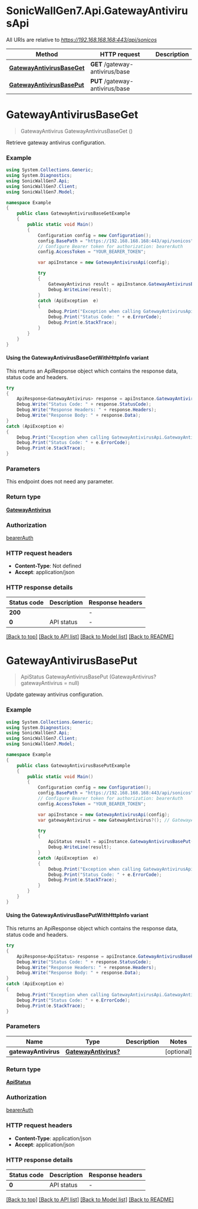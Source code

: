 # SonicWallGen7.Api.GatewayAntivirusApi

All URIs are relative to *https://192.168.168.168:443/api/sonicos*

| Method | HTTP request | Description |
|--------|--------------|-------------|
| [**GatewayAntivirusBaseGet**](GatewayAntivirusApi.md#gatewayantivirusbaseget) | **GET** /gateway-antivirus/base |  |
| [**GatewayAntivirusBasePut**](GatewayAntivirusApi.md#gatewayantivirusbaseput) | **PUT** /gateway-antivirus/base |  |

<a id="gatewayantivirusbaseget"></a>
# **GatewayAntivirusBaseGet**
> GatewayAntivirus GatewayAntivirusBaseGet ()



Retrieve gateway antivirus configuration.

### Example
```csharp
using System.Collections.Generic;
using System.Diagnostics;
using SonicWallGen7.Api;
using SonicWallGen7.Client;
using SonicWallGen7.Model;

namespace Example
{
    public class GatewayAntivirusBaseGetExample
    {
        public static void Main()
        {
            Configuration config = new Configuration();
            config.BasePath = "https://192.168.168.168:443/api/sonicos";
            // Configure Bearer token for authorization: bearerAuth
            config.AccessToken = "YOUR_BEARER_TOKEN";

            var apiInstance = new GatewayAntivirusApi(config);

            try
            {
                GatewayAntivirus result = apiInstance.GatewayAntivirusBaseGet();
                Debug.WriteLine(result);
            }
            catch (ApiException  e)
            {
                Debug.Print("Exception when calling GatewayAntivirusApi.GatewayAntivirusBaseGet: " + e.Message);
                Debug.Print("Status Code: " + e.ErrorCode);
                Debug.Print(e.StackTrace);
            }
        }
    }
}
```

#### Using the GatewayAntivirusBaseGetWithHttpInfo variant
This returns an ApiResponse object which contains the response data, status code and headers.

```csharp
try
{
    ApiResponse<GatewayAntivirus> response = apiInstance.GatewayAntivirusBaseGetWithHttpInfo();
    Debug.Write("Status Code: " + response.StatusCode);
    Debug.Write("Response Headers: " + response.Headers);
    Debug.Write("Response Body: " + response.Data);
}
catch (ApiException e)
{
    Debug.Print("Exception when calling GatewayAntivirusApi.GatewayAntivirusBaseGetWithHttpInfo: " + e.Message);
    Debug.Print("Status Code: " + e.ErrorCode);
    Debug.Print(e.StackTrace);
}
```

### Parameters
This endpoint does not need any parameter.
### Return type

[**GatewayAntivirus**](GatewayAntivirus.md)

### Authorization

[bearerAuth](../README.md#bearerAuth)

### HTTP request headers

 - **Content-Type**: Not defined
 - **Accept**: application/json


### HTTP response details
| Status code | Description | Response headers |
|-------------|-------------|------------------|
| **200** |  |  -  |
| **0** | API status |  -  |

[[Back to top]](#) [[Back to API list]](../README.md#documentation-for-api-endpoints) [[Back to Model list]](../README.md#documentation-for-models) [[Back to README]](../README.md)

<a id="gatewayantivirusbaseput"></a>
# **GatewayAntivirusBasePut**
> ApiStatus GatewayAntivirusBasePut (GatewayAntivirus? gatewayAntivirus = null)



Update gateway antivirus configuration.

### Example
```csharp
using System.Collections.Generic;
using System.Diagnostics;
using SonicWallGen7.Api;
using SonicWallGen7.Client;
using SonicWallGen7.Model;

namespace Example
{
    public class GatewayAntivirusBasePutExample
    {
        public static void Main()
        {
            Configuration config = new Configuration();
            config.BasePath = "https://192.168.168.168:443/api/sonicos";
            // Configure Bearer token for authorization: bearerAuth
            config.AccessToken = "YOUR_BEARER_TOKEN";

            var apiInstance = new GatewayAntivirusApi(config);
            var gatewayAntivirus = new GatewayAntivirus?(); // GatewayAntivirus? |  (optional) 

            try
            {
                ApiStatus result = apiInstance.GatewayAntivirusBasePut(gatewayAntivirus);
                Debug.WriteLine(result);
            }
            catch (ApiException  e)
            {
                Debug.Print("Exception when calling GatewayAntivirusApi.GatewayAntivirusBasePut: " + e.Message);
                Debug.Print("Status Code: " + e.ErrorCode);
                Debug.Print(e.StackTrace);
            }
        }
    }
}
```

#### Using the GatewayAntivirusBasePutWithHttpInfo variant
This returns an ApiResponse object which contains the response data, status code and headers.

```csharp
try
{
    ApiResponse<ApiStatus> response = apiInstance.GatewayAntivirusBasePutWithHttpInfo(gatewayAntivirus);
    Debug.Write("Status Code: " + response.StatusCode);
    Debug.Write("Response Headers: " + response.Headers);
    Debug.Write("Response Body: " + response.Data);
}
catch (ApiException e)
{
    Debug.Print("Exception when calling GatewayAntivirusApi.GatewayAntivirusBasePutWithHttpInfo: " + e.Message);
    Debug.Print("Status Code: " + e.ErrorCode);
    Debug.Print(e.StackTrace);
}
```

### Parameters

| Name | Type | Description | Notes |
|------|------|-------------|-------|
| **gatewayAntivirus** | [**GatewayAntivirus?**](GatewayAntivirus?.md) |  | [optional]  |

### Return type

[**ApiStatus**](ApiStatus.md)

### Authorization

[bearerAuth](../README.md#bearerAuth)

### HTTP request headers

 - **Content-Type**: application/json
 - **Accept**: application/json


### HTTP response details
| Status code | Description | Response headers |
|-------------|-------------|------------------|
| **0** | API status |  -  |

[[Back to top]](#) [[Back to API list]](../README.md#documentation-for-api-endpoints) [[Back to Model list]](../README.md#documentation-for-models) [[Back to README]](../README.md)

